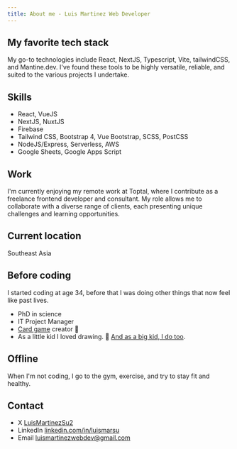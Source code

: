 ```yaml
---
title: About me - Luis Martinez Web Developer
---
```


## My favorite tech stack

My go-to technologies include React, NextJS, Typescript, Vite, tailwindCSS, and Mantine.dev. I've found these tools to be highly versatile, reliable, and suited to the various projects I undertake.

## Skills

- React, VueJS
- NextJS, NuxtJS
- Firebase
- Tailwind CSS, Bootstrap 4, Vue Bootstrap, SCSS, PostCSS
- NodeJS/Express, Serverless, AWS
- Google Sheets, Google Apps Script

## Work

I'm currently enjoying my remote work at Toptal, where I contribute as a freelance frontend developer and consultant. My role allows me to collaborate with a diverse range of clients, each presenting unique challenges and learning opportunities.

## Current location

Southeast Asia

## Before coding

I started coding at age 34, before that I was doing other things that now feel like past lives.

- PhD in science
- IT Project Manager
- [Card game](https://www.kickstarter.com/projects/rafaelgonzalez/final-boss-the-card-game) creator 🎲
- As a little kid I loved drawing. 🎨 [And as a big kid, I do too](https://www.artstation.com/luismartinez).

## Offline

When I'm not coding, I go to the gym, exercise, and try to stay fit and healthy.

## Contact

- X [LuisMartinezSu2](https://twitter.com/LuisMartinezSu2)
- LinkedIn [linkedin.com/in/luismarsu](https://www.linkedin.com/in/luismarsu)
- Email [luismartinezwebdev@gmail.com](mailto:luismartinezwebdev@gmail.com)
